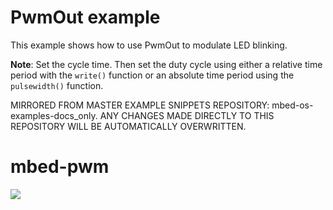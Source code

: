 # PwmOut example

This example shows how to use PwmOut to modulate LED blinking.

**Note**: Set the cycle time. Then set the duty cycle using either a relative time period with the `write()` function or an absolute time period using the `pulsewidth()` function.


MIRRORED FROM MASTER EXAMPLE SNIPPETS REPOSITORY: mbed-os-examples-docs_only.
ANY CHANGES MADE DIRECTLY TO THIS REPOSITORY WILL BE AUTOMATICALLY OVERWRITTEN.
# mbed-pwm

![](./report/3LED.gif)
